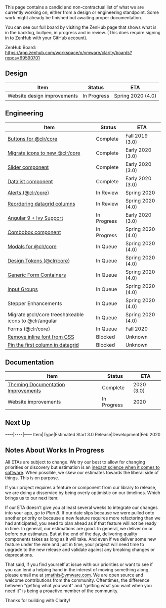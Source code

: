 This page contains a candid and non-contractual list of what we are currently working on, either from a design or engineering standpoint. Some work might already be finished but awaiting proper documentation.

You can see our full board by visiting the ZenHub page that shows what is in the backlog, bullpen, in progress and in review. (This does require signing in to ZenHub with your GitHub account).

ZenHub Board: https://app.zenhub.com/workspace/o/vmware/clarity/boards?repos=69590701

## Design
Item|Status|ETA
----|----|----
Website design improvements|In Progress|Spring 2020 (4.0)

## Engineering
Item|Status|ETA
----|----|----
[Buttons for @clr/core](https://github.com/vmware/clarity/issues/4014)|Complete|Fall 2019 (3.0)
[Migrate icons to new @clr/core](https://github.com/vmware/clarity/issues/3905)|Complete|Early 2020 (3.0)
[Slider component](https://github.com/vmware/clarity/issues/112)|Complete|Early 2020 (3.0)
[Datalist component](https://github.com/vmware/clarity/issues/3813)|Complete|Early 2020 (3.0)
[Alerts (@clr/core)](https://github.com/vmware/clarity/issues/4009)|In Review|Spring 2020
[Reordering datagrid columns](https://github.com/vmware/clarity/issues/1771)|In Review|Spring 2020 (4.0)
[Angular 9 + Ivy Support](https://github.com/vmware/clarity/issues/3266)|In Progress|Early 2020 (3.0)
[Combobox component](https://github.com/vmware/clarity/issues/248)|In Progress|Spring 2020 (4.0)
[Modals for @clr/core](https://github.com/vmware/clarity/issues/3953)|In Queue|Spring 2020 (4.0)
[Design Tokens (@clr/core)](https://github.com/vmware/clarity/issues/4116)|In Queue|Spring 2020 (4.0)
[Generic Form Containers](https://github.com/vmware/clarity/issues/2886)|In Queue|Spring 2020 (4.0)
[Input Groups](https://github.com/vmware/clarity/issues/3778)|In Queue|Spring 2020 (4.0)
Stepper Enhancements|In Queue|Spring 2020 (4.0)
Migrate @clr/core treeshakeable icons to @clr/angular|In Queue|Spring 2020 (4.0)
Forms (@clr/core)|In Queue|Fall 2020
[Remove inline font from CSS](https://github.com/vmware/clarity/issues/3269)|Blocked|Unknown
[Pin the first column in datagrid](https://github.com/vmware/clarity/issues/1586)|Blocked|Unknown

## Documentation
Item|Status|ETA
----|----|----
[Theming Documentation Improvements](https://github.com/vmware/clarity/issues/4021)|Complete|2020 (3.0)
Website improvements|In Progress|2020

## Next Up
----|----|----
Item|Type|Estimated Start
3.0 Release|Development|Feb 2020

## Notes About Works In Progress

All ETAs are subject to change. We try our best to allow for changing priorities or discovery but estimation is an [inexact science when it comes to software](https://techcrunch.com/2016/04/30/estimate-thrice-develop-once/). When possible, we skew our estimates towards the liberal side of things. This is on purpose.

If your project requires a feature or component from our library to release, we are doing a disservice by being overly optimistic on our timelines. Which brings us to our next item:

If our ETA doesn't give you at least several weeks to integrate our changes into your app, _go to Plan B_. If our date slips because we were pulled onto another priority or because a new feature requires more refactoring than we had anticipated, you need to plan ahead as if that feature will _not_ be ready in time. In general, our estimations are good. In general, we deliver on or before our estimates. But at the end of the day, delivering quality components takes as long as it will take. And even if we deliver some new feature under the wire and just in time, your project will need time to upgrade to the new release and validate against any breaking changes or deprecations.

That said, if you find yourself at issue with our priorities or want to see if you can lend a helping hand in the interest of moving something along, please email me at [smathis@vmware.com](mailto:smathis@vmware.coml). We are open source and welcome contributions from the community. Oftentimes, the difference between "getting what you want" and "getting what you want when you need it" is being a proactive member of the community.

Thanks for building with Clarity!
